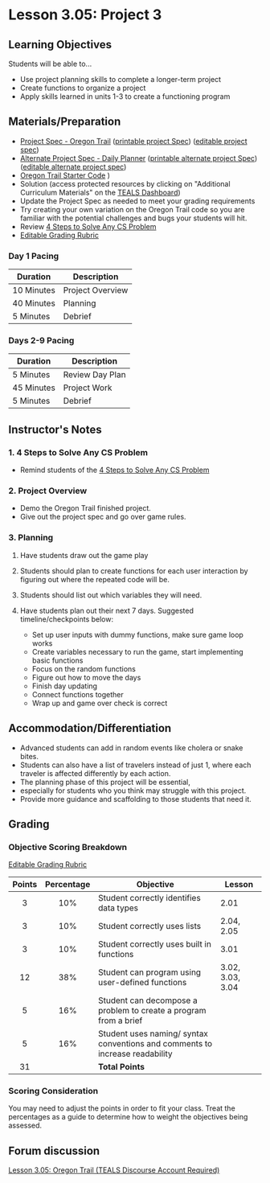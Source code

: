 # Lesson 3.05: Project 3

## Learning Objectives

Students will be able to...

* Use project planning skills to complete a longer-term project
* Create functions to organize a project
* Apply skills learned in units 1-3 to create a functioning program

## Materials/Preparation

* [Project Spec - Oregon Trail][] ([printable project Spec][]) ([editable project spec][])
* [Alternate Project Spec - Daily Planner][] ([printable alternate project Spec][]) ([editable alternate project spec][])
* [Oregon Trail Starter Code](https://github.com/TEALSK12/2nd-semester-introduction-to-computer-science/raw/master/units/3_unit/05_lesson/Unit_3_Project_Oregon_Trail_Starter_Code.py)
)
* Solution (access protected resources by clicking on "Additional Curriculum Materials" on the [TEALS Dashboard](https://www.tealsk12.org/dashboard/))
* Update the Project Spec as needed to meet your grading requirements
* Try creating your own variation on the Oregon Trail code so you are familiar with the potential challenges and bugs your students will hit.
* Review [4 Steps to Solve Any CS Problem][]
* [Editable Grading Rubric](https://github.com/TEALSK12/2nd-semester-introduction-to-computer-science/raw/master/units/2_unit/07_lesson/rubric.docx)

### Day 1 Pacing

| **Duration**   | **Description** |
| ---------- | ----------- |
| 10 Minutes | Project Overview      |
| 40 Minutes | Planning    |
| 5 Minutes | Debrief  |

### Days 2-9 Pacing

|**Duration** | **Description**             |
|--|--|
| 5 Minutes  | Review Day Plan    |
| 45 Minutes | Project Work|
| 5 Minutes | Debrief    |

## Instructor's Notes

### 1. 4 Steps to Solve Any CS Problem

* Remind students of the [4 Steps to Solve Any CS Problem]

### 2. Project Overview

* Demo the Oregon Trail finished project.
* Give out the project spec and go over game rules.

### 3. Planning

1. Have students draw out the game play
2. Students should plan to create functions for each user interaction by figuring out where the repeated code will be.
3. Students should list out which variables they will need.
4. Have students plan out their next 7 days. Suggested timeline/checkpoints below:

    * Set up user inputs with dummy functions, make sure game loop works
    * Create variables necessary to run the game, start implementing basic functions
    * Focus on the random functions
    * Figure out how to move the days
    * Finish day updating
    * Connect functions together
    * Wrap up and game over check is correct

## Accommodation/Differentiation

* Advanced students can add in random events like cholera or snake bites.
* Students can also have a list of travelers instead of just 1, where each traveler is affected differently by each action.
* The planning phase of this project will be essential,
* especially for students who you think may struggle with this project.
* Provide more guidance and scaffolding to those students that need it.

## Grading

### Objective Scoring Breakdown

[Editable Grading Rubric](https://github.com/TEALSK12/2nd-semester-introduction-to-computer-science/raw/master/units/2_unit/07_lesson/rubric.docx)

| Points | Percentage| Objective | Lesson |
| :---: | :---: | --- | --- |
| 3| 10% | Student correctly identifies data types|2.01|
| 3 | 10% | Student correctly uses lists |2.04, 2.05|
| 3 | 10% | Student correctly uses built in functions  | 3.01|
| 12 | 38% |Student can program using user-defined functions |3.02, 3.03, 3.04|
| 5| 16% |Student can decompose a problem to create a program from a brief||
| 5| 16%|Student uses naming/ syntax conventions and comments to increase readability||
| 31 | | **Total Points** ||

### Scoring Consideration

You may need to adjust the points in order to fit your class. Treat the percentages as a guide to determine how to weight the objectives being assessed.

## Forum discussion

[Lesson 3.05: Oregon Trail (TEALS Discourse Account Required)](https://forums.tealsk12.org/c/2nd-semester-unit-3-functions/lesson-3-05-oregon-trail)

[Project Spec - Oregon Trail]:project.md
[Alternate Project Spec - Daily Planner]:alternate_project.md
[Oregon Trail - Example Code]:oregon_trail.py
[TEALS Dashboard]:http:/www.tealsk12.org/dashboard
[4 Steps to Solve Any CS Problem]:https://github.com/TEALS-IntroCS/2nd-semester-introduction-to-computer-science-principles/raw/master/units/4%20Steps%20to%20Solve%20Any%20CS%20Problem.pdf

[printable project Spec]: https://github.com/TEALSK12/2nd-semester-introduction-to-computer-science/raw/master/units/3_unit/05_lesson/project.pdf
[editable project spec]: https://github.com/TEALSK12/2nd-semester-introduction-to-computer-science/raw/master/units/3_unit/05_lesson/project.docx
[printable alternate project Spec]: https://github.com/TEALSK12/2nd-semester-introduction-to-computer-science/raw/master/units/3_unit/05_lesson/alternate_project.pdf
[editable alternate project spec]: https://github.com/TEALSK12/2nd-semester-introduction-to-computer-science/raw/master/units/3_unit/05_lesson/alternate_project.docx
